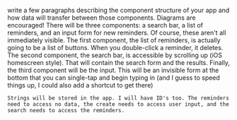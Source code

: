 write a few paragraphs describing the component structure of your app and how data will transfer between those components. Diagrams are encouraged!
    There will be three components: a search bar, a list of reminders, and an input form for new reminders. Of course, these aren't all immediately visible. The first component, the list of reminders, is actually going to be a list of buttons. When you double-click a reminder, it deletes. The second component, the search bar, is accessible by scrolling up (iOS homescreen style). That will contain the search form and the results. Finally, the third component will be the input. This will be an invisible form at the bottom that you can single-tap and begin typing in (and I guess to speed things up, I could also add a shortcut to get there)

    Strings will be stored in the app. I will have ID's too. The reminders need to access no data, the create needs to access user input, and the search needs to access the reminders. 